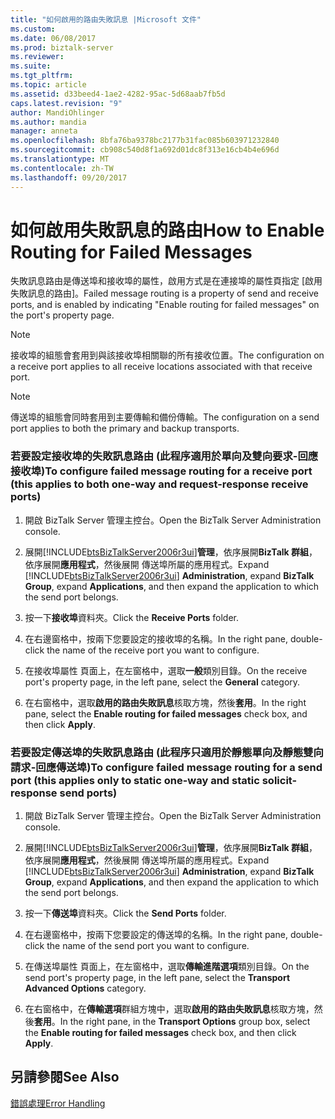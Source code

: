 ```yaml
---
title: "如何啟用的路由失敗訊息 |Microsoft 文件"
ms.custom: 
ms.date: 06/08/2017
ms.prod: biztalk-server
ms.reviewer: 
ms.suite: 
ms.tgt_pltfrm: 
ms.topic: article
ms.assetid: d33beed4-1ae2-4282-95ac-5d68aab7fb5d
caps.latest.revision: "9"
author: MandiOhlinger
ms.author: mandia
manager: anneta
ms.openlocfilehash: 8bfa76ba9378bc2177b31fac085b603971232840
ms.sourcegitcommit: cb908c540d8f1a692d01dc8f313e16cb4b4e696d
ms.translationtype: MT
ms.contentlocale: zh-TW
ms.lasthandoff: 09/20/2017
---
```

# <a name="how-to-enable-routing-for-failed-messages"></a><span data-ttu-id="8bccc-102">如何啟用失敗訊息的路由</span><span class="sxs-lookup"><span data-stu-id="8bccc-102">How to Enable Routing for Failed Messages</span></span>
<span data-ttu-id="8bccc-103">失敗訊息路由是傳送埠和接收埠的屬性，啟用方式是在連接埠的屬性頁指定 [啟用失敗訊息的路由]。</span><span class="sxs-lookup"><span data-stu-id="8bccc-103">Failed message routing is a property of send and receive ports, and is enabled by indicating "Enable routing for failed messages" on the port's property page.</span></span>  
  
> [!NOTE]
>  <span data-ttu-id="8bccc-104">接收埠的組態會套用到與該接收埠相關聯的所有接收位置。</span><span class="sxs-lookup"><span data-stu-id="8bccc-104">The configuration on a receive port applies to all receive locations associated with that receive port.</span></span>  
  
> [!NOTE]
>  <span data-ttu-id="8bccc-105">傳送埠的組態會同時套用到主要傳輸和備份傳輸。</span><span class="sxs-lookup"><span data-stu-id="8bccc-105">The configuration on a send port applies to both the primary and backup transports.</span></span>  
  
### <a name="to-configure-failed-message-routing-for-a-receive-port-this-applies-to-both-one-way-and-request-response-receive-ports"></a><span data-ttu-id="8bccc-106">若要設定接收埠的失敗訊息路由 (此程序適用於單向及雙向要求-回應接收埠)</span><span class="sxs-lookup"><span data-stu-id="8bccc-106">To configure failed message routing for a receive port (this applies to both one-way and request-response receive ports)</span></span>  
  
1.  <span data-ttu-id="8bccc-107">開啟 BizTalk Server 管理主控台。</span><span class="sxs-lookup"><span data-stu-id="8bccc-107">Open the BizTalk Server Administration console.</span></span>  
  
2.  <span data-ttu-id="8bccc-108">展開[!INCLUDE[btsBizTalkServer2006r3ui](../includes/btsbiztalkserver2006r3ui-md.md)]**管理**，依序展開**BizTalk 群組**，依序展開**應用程式**，然後展開 傳送埠所屬的應用程式。</span><span class="sxs-lookup"><span data-stu-id="8bccc-108">Expand [!INCLUDE[btsBizTalkServer2006r3ui](../includes/btsbiztalkserver2006r3ui-md.md)] **Administration**, expand **BizTalk Group**, expand **Applications**, and then expand the application to which the send port belongs.</span></span>  
  
3.  <span data-ttu-id="8bccc-109">按一下**接收埠**資料夾。</span><span class="sxs-lookup"><span data-stu-id="8bccc-109">Click the **Receive Ports** folder.</span></span>  
  
4.  <span data-ttu-id="8bccc-110">在右邊窗格中，按兩下您要設定的接收埠的名稱。</span><span class="sxs-lookup"><span data-stu-id="8bccc-110">In the right pane, double-click the name of the receive port you want to configure.</span></span>  
  
5.  <span data-ttu-id="8bccc-111">在接收埠屬性 頁面上，在左窗格中，選取**一般**類別目錄。</span><span class="sxs-lookup"><span data-stu-id="8bccc-111">On the receive port's property page, in the left pane, select the **General** category.</span></span>  
  
6.  <span data-ttu-id="8bccc-112">在右窗格中，選取**啟用的路由失敗訊息**核取方塊，然後**套用**。</span><span class="sxs-lookup"><span data-stu-id="8bccc-112">In the right pane, select the **Enable routing for failed messages** check box, and then click **Apply**.</span></span>  
  
### <a name="to-configure-failed-message-routing-for-a-send-port-this-applies-only-to-static-one-way-and-static-solicit-response-send-ports"></a><span data-ttu-id="8bccc-113">若要設定傳送埠的失敗訊息路由 (此程序只適用於靜態單向及靜態雙向請求-回應傳送埠)</span><span class="sxs-lookup"><span data-stu-id="8bccc-113">To configure failed message routing for a send port (this applies only to static one-way and static solicit-response send ports)</span></span>  
  
1.  <span data-ttu-id="8bccc-114">開啟 BizTalk Server 管理主控台。</span><span class="sxs-lookup"><span data-stu-id="8bccc-114">Open the BizTalk Server Administration console.</span></span>  
  
2.  <span data-ttu-id="8bccc-115">展開[!INCLUDE[btsBizTalkServer2006r3ui](../includes/btsbiztalkserver2006r3ui-md.md)]**管理**，依序展開**BizTalk 群組**，依序展開**應用程式**，然後展開 傳送埠所屬的應用程式。</span><span class="sxs-lookup"><span data-stu-id="8bccc-115">Expand [!INCLUDE[btsBizTalkServer2006r3ui](../includes/btsbiztalkserver2006r3ui-md.md)] **Administration**, expand **BizTalk Group**, expand **Applications**, and then expand the application to which the send port belongs.</span></span>  
  
3.  <span data-ttu-id="8bccc-116">按一下**傳送埠**資料夾。</span><span class="sxs-lookup"><span data-stu-id="8bccc-116">Click the **Send Ports** folder.</span></span>  
  
4.  <span data-ttu-id="8bccc-117">在右邊窗格中，按兩下您要設定的傳送埠的名稱。</span><span class="sxs-lookup"><span data-stu-id="8bccc-117">In the right pane, double-click the name of the send port you want to configure.</span></span>  
  
5.  <span data-ttu-id="8bccc-118">在傳送埠屬性 頁面上，在左窗格中，選取**傳輸進階選項**類別目錄。</span><span class="sxs-lookup"><span data-stu-id="8bccc-118">On the send port's property page, in the left pane, select the **Transport Advanced Options** category.</span></span>  
  
6.  <span data-ttu-id="8bccc-119">在右窗格中，在**傳輸選項**群組方塊中，選取**啟用的路由失敗訊息**核取方塊，然後**套用**。</span><span class="sxs-lookup"><span data-stu-id="8bccc-119">In the right pane, in the **Transport Options** group box, select the **Enable routing for failed messages** check box, and then click **Apply**.</span></span>  
  
## <a name="see-also"></a><span data-ttu-id="8bccc-120">另請參閱</span><span class="sxs-lookup"><span data-stu-id="8bccc-120">See Also</span></span>  
 [<span data-ttu-id="8bccc-121">錯誤處理</span><span class="sxs-lookup"><span data-stu-id="8bccc-121">Error Handling</span></span>](../core/error-handling.md)